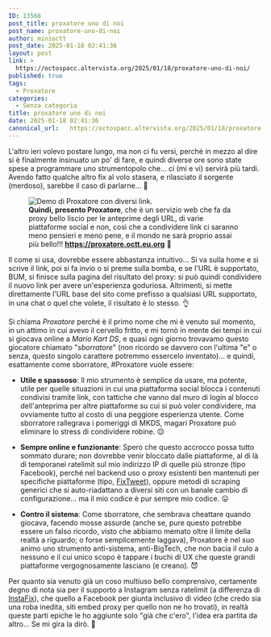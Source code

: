 ```yaml
---
ID: 13568
post_title: proxatore uno di noi
post_name: proxatore-uno-di-noi
author: minioctt
post_date: 2025-01-18 02:41:36
layout: post
link: >
  https://octospacc.altervista.org/2025/01/18/proxatore-uno-di-noi/
published: true
tags:
  - Proxatore
categories:
  - Senza categoria
title: proxatore uno di noi
date: 2025-01-18 02:41:36
canonical_url:   https://octospacc.altervista.org/2025/01/18/proxatore-uno-di-noi/
---
```

<!-- wp:paragraph -->
<p>L'altro ieri volevo postare lungo, ma non ci fu versi, perché in mezzo al dire si è finalmente insinuato un po' di fare, e quindi diverse ore sono state spese a programmare uno strumentopolo che... ci (mi e vi) servirà più tardi. Avendo fatto qualche altro fix al volo stasera, e rilasciato il sorgente (merdoso), sarebbe il caso di parlarne... 🤤</p>
<!-- /wp:paragraph -->

<!-- wp:paragraph -->
<p></p>
<!-- /wp:paragraph -->

<!-- wp:image {"id":13696,"sizeSlug":"large","linkDestination":"none"} -->
<figure class="wp-block-image size-large"><img src="{{site.cdnurl}}/assets/uploads/2025/01/image-3-960x516.png" alt="Demo di Proxatore con diversi link." class="wp-image-13696"/><figcaption class="wp-element-caption"><strong>Quindi, presento Proxatore</strong>, che è un servizio web che fa da proxy bello liscio per le anteprime degli URL, di varie piattaforme social e non, così che a condividere link ci saranno meno pensieri e meno pene, e il mondo ne sarà proprio assai più bello!!! <a href="https://proxatore.octt.eu.org"><strong>https://proxatore.octt.eu.org</strong></a> 🥰</figcaption></figure>
<!-- /wp:image -->

<!-- wp:paragraph -->
<p></p>
<!-- /wp:paragraph -->

<!-- wp:paragraph -->
<p>Il come si usa, dovrebbe essere abbastanza intuitivo... Si va sulla home e si scrive il link, poi si fa invio o si preme sulla bomba, e se l'URL è supportato, BUM, si finisce sulla pagina del risultato del proxy: si può quindi condividere il nuovo link per avere un'esperienza goduriosa. Altrimenti, si mette direttamente l'URL base del sito come prefisso a qualsiasi URL supportato, in una chat o quel che volete, il risultato è lo stesso. 👌</p>
<!-- /wp:paragraph -->

<!-- wp:paragraph -->
<p>Si chiama <em>Proxatore</em> perché è il primo nome che mi è venuto sul momento, in un attimo in cui avevo il cervello fritto, e mi tornò in mente dei tempi in cui si giocava online a <em>Mario Kart DS</em>, e quasi ogni giorno trovavamo questo giocatore chiamato "<em>sborratore</em>" (non ricordo se davvero con l'ultima "e" o senza, questo singolo carattere potremmo essercelo inventato)... e quindi, esattamente come sborratore, #Proxatore vuole essere:</p>
<!-- /wp:paragraph -->

<!-- wp:list -->
<ul class="wp-block-list"><!-- wp:list-item -->
<li><strong>Utile e spassoso</strong>: Il mio strumento è semplice da usare, ma potente, utile per quelle situazioni in cui una piattaforma social blocca i contenuti condivisi tramite link, con tattiche che vanno dal muro di login al blocco dell'anteprima per altre piattaforme su cui si può voler condividere, ma ovviamente tutto al costo di una peggiore esperienza utente. Come sborratore rallegrava i pomeriggi di MKDS, magari Proxatore può eliminare lo stress di condividere robine. 😌</li>
<!-- /wp:list-item --></ul>
<!-- /wp:list -->

<!-- wp:list -->
<ul class="wp-block-list"><!-- wp:list-item -->
<li><strong>Sempre online e funzionante</strong>: Spero che questo accrocco possa tutto sommato durare; non dovrebbe venir bloccato dalle piattaforme, al di là di temporanei ratelimit sul mio indirizzo IP di quelle più stronze (tipo Facebook), perché nel backend uso o proxy esistenti ben mantenuti per specifiche piattaforme (tipo, <a href="https://memos.octt.eu.org/m/TZAUmNU9AeFcJP97Y9DcnK">FixTweet</a>), oppure metodi di scraping generici che si auto-riadattano a diversi siti con un banale cambio di configurazione... ma il mio codice è pur sempre mio codice. 😛</li>
<!-- /wp:list-item --></ul>
<!-- /wp:list -->

<!-- wp:list -->
<ul class="wp-block-list"><!-- wp:list-item -->
<li><strong>Contro il sistema</strong>: Come sborratore, che sembrava cheattare quando giocava, facendo mosse assurde (anche se, pure questo potrebbe essere un falso ricordo, visto che abbiamo memato oltre il limite della realtà a riguardo; o forse semplicemente laggava), Proxatore è nel suo animo uno strumento anti-sistema, anti-BigTech, che non bacia il culo a nessuno e il cui unico scopo è tappare i buchi di UX che queste grandi piattaforme vergognosamente lasciano (e creano). 😈</li>
<!-- /wp:list-item --></ul>
<!-- /wp:list -->

<!-- wp:paragraph -->
<p>Per quanto sia venuto già un coso multiuso bello comprensivo, certamente degno di nota sia per il supporto a Instagram senza ratelimit (a differenza di <a href="https://memos.octt.eu.org/m/ZcsPA2o4EYJYqfW3tuPdXt">InstaFix</a>), che quello a Facebook per giunta inclusivo di video (che credo sia una roba inedita, siti embed proxy per quello non ne ho trovati), in realtà queste parti epiche le ho aggiunte solo "già che c'ero", l'idea era partita da altro... Se mi gira la dirò. 🦷</p>
<!-- /wp:paragraph -->